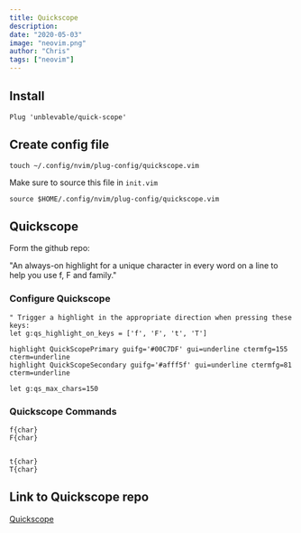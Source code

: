 ```yaml
---
title: Quickscope
description:
date: "2020-05-03"
image: "neovim.png"
author: "Chris"
tags: ["neovim"]
---
```


## Install

```
Plug 'unblevable/quick-scope'
```

## Create config file

```
touch ~/.config/nvim/plug-config/quickscope.vim
```

Make sure to source this file in `init.vim`

```
source $HOME/.config/nvim/plug-config/quickscope.vim
```

## Quickscope

Form the github repo:

"An always-on highlight for a unique character in every word on a line to help you use f, F and family."

### Configure Quickscope

```
" Trigger a highlight in the appropriate direction when pressing these keys:
let g:qs_highlight_on_keys = ['f', 'F', 't', 'T']

highlight QuickScopePrimary guifg='#00C7DF' gui=underline ctermfg=155 cterm=underline
highlight QuickScopeSecondary guifg='#afff5f' gui=underline ctermfg=81 cterm=underline

let g:qs_max_chars=150
```

### Quickscope Commands

```
f{char}
F{char}


t{char}
T{char}
```

## Link to Quickscope repo

[Quickscope](https://github.com/unblevable/quick-scope)
